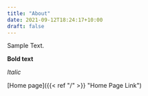 ```yaml
---
title: "About"
date: 2021-09-12T18:24:17+10:00
draft: false
---
```


Sample Text.

**Bold text**

*Italic*

[Home page]({{< ref "/" >}} "Home Page Link")
